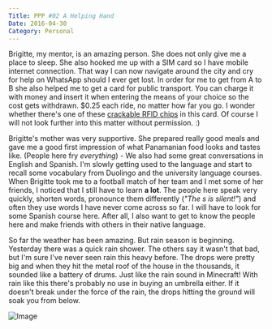 ```yaml
---
Title: PPP #02 A Helping Hand
Date: 2016-04-30
Category: Personal
---
```


Brigitte, my mentor, is an amazing person. She does not only give me a place to sleep. She also hooked me up with a SIM card so I have mobile internet connection. That way I can now navigate around the city and cry for help on WhatsApp should I ever get lost. In order for me to get from A to B she also helped me to get a card for public transport. You can charge it with money and insert it when entering the means of your choice so the cost gets withdrawn. $0.25 each ride, no matter how far you go. I wonder whether there's one of these [crackable RFID chips](https://fail0verflow.com/blog/2014/proxmark3-fpga-iir-filter.html) in this card. Of course I will not look further into this matter without permission. :)

Brigitte's mother was very supportive. She prepared really good meals and gave me a good first impression of what Panamanian food looks and tastes like. (People here fry *everything*) - We also had some great conversations in English and Spanish. I'm slowly getting used to the language and start to recall some vocabulary from Duolingo and the university language courses. When Brigitte took me to a football match of her team and I met some of her friends, I noticed that I still have to learn **a lot**. The people here speak very quickly, shorten words, pronounce them differently (*"The s is silent!"*) and often they use words I have never come across so far. I will have to look for some Spanish course here. After all, I also want to get to know the people here and make friends with others in their native language.

So far the weather has been amazing. But rain season is beginning. Yesterday there was a quick rain shower. The others say it wasn't that bad, but I'm sure I've never seen rain this heavy before. The drops were pretty big and when they hit the metal roof of the house in the thousands, it sounded like a battery of drums. Just like the rain sound in Minecraft! With rain like this there's probably no use in buying an umbrella either. If it doesn't break under the force of the rain, the drops hitting the ground will soak you from below.

![Image]({attach}panama-rain.gif)
